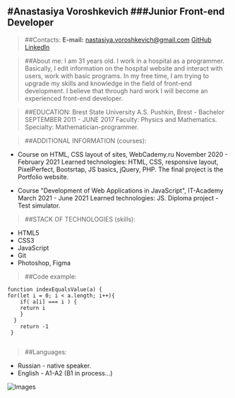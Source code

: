 #Anastasiya Voroshkevich
###Junior Front-end Developer
---
> ##Contacts:
**E-mail:** nastasiya.voroshkevich@gmail.com
[GitHub](https://github.com/nastasiya-voroshkevich)
[LinkedIn](https://www.linkedin.com/in/anastasiya-voroshkevich-944390216/)

> ##About me:
 I am 31 years old. I work in a hospital as a programmer. Basically, I edit information on the hospital website and interact with users, work with basic programs. In my free time, I am trying to upgrade my skills and knowledge in the field of front-end development. I believe that through hard work I will become an experienced front-end developer.

> ##EDUCATION:
Brest State University  A.S. Pushkin, Brest - Bachelor
SEPTEMBER 2011 - JUNE 2017
Faculty: Physics and Mathematics. Specialty: Mathematician-programmer.

> ##ADDITIONAL INFORMATION (courses):
* Course on HTML, CSS layout of sites, WebCademy.ru
November 2020 - February 2021
Learned technologies:
HTML, CSS, responsive layout, PixelPerfect, Bootsrtap, JS basics, jQuery, PHP.
The final project is the Portfolio website.

* Course "Development of Web Applications in JavaScript", IT-Academy
March 2021 - June 2021
Learned technologies: JS.
Diploma project - Test simulator.

> ##STACK OF TECHNOLOGIES (skills):
* HTML5
* CSS3
* JavaScript
* Git
* Photoshop, Figma

> ##Code example:
```
function indexEqualsValue(a) {
for(let i = 0; i < a.length; i++){
    if( a[i] === i ) { 
    return i
    }
  }
    return -1 
 }
  
```

> ##Languages:
* Russian - native speaker.
* English - A1-A2 (B1 in process…)

![Images](https://rs.school/images/rs_school.svg)
